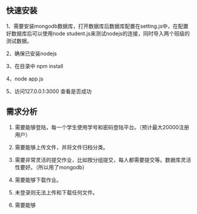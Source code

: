 [1]: http://218.195.250.2/        "测试站点"
## 快速安装
1、需要安装mongodb数据库，打开数据库后数据库配置在setting.js中，在配置好数据库后可以使用node student.js来测试nodejs的连接，同时导入两个班级的测试数据。

2、确保已安装nodejs

3、在目录中 npm install

4、node app.js

5、访问127.0.0.1:3000 查看是否成功

## 需求分析
1. 需要能够登陆，每一个学生使用学号和密码登陆平台。（预计最大20000注册用户）

2. 需要能够上传文件，并将文件归档分类。

3. 需要非常灵活的提交作业，比如按分组提交，每人都需要提交等。数据库灵活性要好。（所以用了mongodb）

4. 需要能够下载作业。

5. 未登录则无法上传和下载任何文件。

6. 需要能够